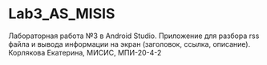 # Lab3_AS_MISIS
Лабораторная работа №3 в Android Studio. Приложение для разбора rss файла и вывода информации на экран (заголовок, ссылка, описание). Корлякова Екатерина, МИСИС, МПИ-20-4-2
